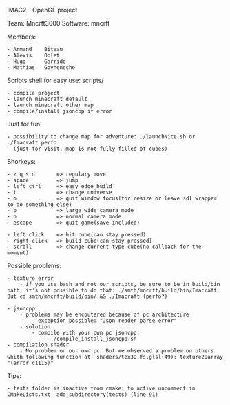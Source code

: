 IMAC2 - OpenGL project

Team: 		Mncrft3000
Software:	mncrft

Members:

	- Armand 	Biteau
	- Alexis 	Oblet
	- Hugo  	Garrido
	- Mathias 	Goyheneche

Scripts shell for easy use: scripts/

	- compile project
	- launch minecraft default
	- launch minecraft other map
	- compile/install jsoncpp if error 

Just for fun

	- possibility to change map for adventure: ./launchNice.sh or ./Imacraft perfo 
	  (just for visit, map is not fully filled of cubes)

Shorkeys:

	- z q s d 		=> regulary move
	- space   		=> jump
	- left ctrl 	=> easy edge build
	- t 			=> change universe
	- o 			=> quit window focus(for resize or leave sdl wrapper to do something else) 
	- b 			=> large wide camera mode
	- n 			=> normal camera mode
	- escape 		=> quit game(save included)

	- left click 	=> hit cube(can stay pressed)
	- right click 	=> build cube(can stay pressed)
	- scroll 		=> change current type cube(no callback for the moment)

Possible problems:

	- texture error
		- if you use bash and not our scripts, be sure to be in build/bin path, it's not possible to do that: ./smth/mncrft/build/bin/Imacraft. But cd smth/mncrft/build/bin/ && ./Imacraft (perfo?)

	- jsoncpp
		- problems may be encoutered because of pc architecture
			- exception possible: "Json reader parse error"
		- solution
			- compile with your own pc jsoncpp:
				- ./compile_install_jsoncpp.sh
	- compilation shader
		- No problem on our own pc. But we observed a problem on others whith following function at: shaders/tex3D.fs.glsl(49): texture2Darray "(error c1115)" 

Tips:

	- tests folder is inactive from cmake: to active uncomment in CMakeLists.txt  add_subdirectory(tests) (line 91)
